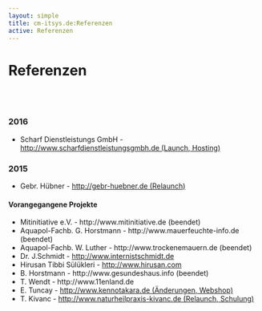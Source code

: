 ```yaml
---
layout: simple
title: cm-itsys.de:Referenzen
active: Referenzen
---
```



<div id="Referenzen">
  <h1>Referenzen</h1>
<br>
	<br>
<h3>2016</h3>
<ul>
<li>Scharf Dienstleistungs GmbH - <a href="http://www.scharfdienstleistungsgmbh.de">http://www.scharfdienstleistungsgmbh.de (Launch, Hosting)</a></li>
</ul>
<h3>2015</h3>
<ul>
<li>Gebr. Hübner - <a href="http://gebr-huebner.de">http://gebr-huebner.de (Relaunch)</a></li>
</ul>
<h4>Vorangegangene Projekte</h4>
<ul>
<li>Mitinitiative e.V. - http://www.mitinitiative.de (beendet)</li>
<li>Aquapol-Fachb. G. Horstmann - http://www.mauerfeuchte-info.de (beendet)</li>
<li>Aquapol-Fachb.  W. Luther - http://www.trockenemauern.de (beendet)</li>
<li>Dr. J.Schmidt - <a href="http://www.internistschmidt.de">http://www.internistschmidt.de</a></li>
<li>Hirusan Tibbi Sülükleri - <a href="http://www.hirusan.com">http://www.hirusan.com</a></li>
<li>B. Horstmann - http://www.gesundeshaus.info (beendet)</li>
<li>T. Wendt - http://www.11enland.de</li>
<li>E. Tuncay - <a href="http://www.kennotakara.de">http://www.kennotakara.de (Änderungen, Webshop)</a></li>
<li>T. Kivanc - <a href="http://www.naturheilpraxis-kivanc.de">http://www.naturheilpraxis-kivanc.de (Relaunch, Schulung)</a></li>
</ul>
</div>
